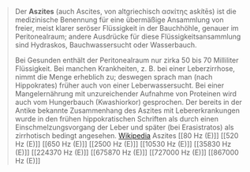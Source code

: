 > Der **Aszites** (auch Ascites, von altgriechisch ασκίτης askítēs) ist die medizinische Benennung für eine übermäßige Ansammlung von freier, meist klarer seröser Flüssigkeit in der Bauchhöhle, genauer im Peritonealraum; andere Ausdrücke für diese Flüssigkeitsansammlung sind Hydraskos, Bauchwassersucht oder Wasserbauch.
>
> Bei Gesunden enthält der Peritonealraum nur zirka 50 bis 70 Milliliter Flüssigkeit. Bei manchen Krankheiten, z. B. bei einer Leberzirrhose, nimmt die Menge erheblich zu; deswegen sprach man (nach Hippokrates) früher auch von einer Leberwassersucht. Bei einer Mangelernährung mit unzureichender Aufnahme von Proteinen wird auch vom Hungerbauch (Kwashiorkor) gesprochen.
> Der bereits in der Antike bekannte Zusammenhang des Aszites mit Lebererkrankungen wurde in den frühen hippokratischen Schriften als durch einen Einschmelzungsvorgang der Leber und später (bei Erasistratos) als zirrhotisch bedingt angesehen.
> [Wikipedia](https://de.wikipedia.org/wiki/Aszites)
Aszites
[[80 Hz (E)]]
[[520 Hz (E)]]
[[650 Hz (E)]]
[[2500 Hz (E)]]
[[10530 Hz (E)]]
[[35830 Hz (E)]]
[[224370 Hz (E)]]
[[675870 Hz (E)]]
[[727000 Hz (E)]]
[[867000 Hz (E)]]